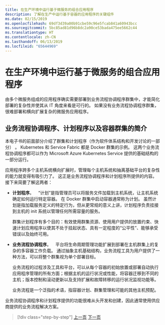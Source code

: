 ```yaml
---
title: 在生产环境中运行基于微服务的组合应用程序
description: 了解在生产中运行基于容器的应用程序的关键组件
ms.date: 02/15/2019
ms.openlocfilehash: 69df3d39a00b91cbe59c96e5fcab841a60943bcc
ms.sourcegitcommit: 5bc85ad81d96b8dc2a90ce53bada475ee5662c44
ms.translationtype: HT
ms.contentlocale: zh-CN
ms.lasthandoff: 06/13/2019
ms.locfileid: "65644969"
---
```

# <a name="run-composed-and-microservices-based-applications-in-production-environments"></a>在生产环境中运行基于微服务的组合应用程序

由多个微服务组成的应用程序确实需要部署到业务流程协调程序群集中，才能简化部署的复杂性并使其从 IT 角度来看是可行的。 如果没有业务流程协调程序群集，很难部署和横向扩展复杂的微服务应用程序。

## <a name="introduction-to-orchestrators-schedulers-and-container-clusters"></a>业务流程协调程序、计划程序以及容器群集的简介

本电子书的前面部分介绍了群集和计划程序（作为软件体系结构和开发讨论的一部分）   。 Kubernetes 和 Service Fabric 都是 Docker 群集的示例。 这两个业务流程协调程序都可以作为 Microsoft Azure Kubernetes Service 提供的基础结构的一部分运行。

应用程序跨多个主机系统横向扩展时，管理每个主机系统和抽离基础平台的复杂性的能力就变得有吸引力了。 这正是业务流程协调程序和计划程序所提供的内容。 接下来简要了解这两者：

- **计划程序**。 “计划”是指管理员可以将服务文件加载到主机系统，让主机系统确定如何运行特定容器。 在 Docker 群集中启动容器通常称为计划。 虽然计划是指加载服务定义的特定行为，但从更常规的意义上讲，计划程序负责挂接到主机的 init 系统以管理任何所需容量的服务。

   群集计划程序有多个目的：有效使用群集资源、使用用户提供的放置约束、快速计划应用程序以使其不处于挂起状态、具有一定程度的“公平性”、能够承受错误以及始终可用。

- **业务流程协调程序**。 平台将生命周期管理功能扩展到部署在主机群集上的复杂的多容器工作负载。 通过抽象主机基础结构，业务流程工具为用户提供了一种方法，可以将整个群集视为单个部署目标。

   业务流程的过程涉及工具和平台，可以从每个容器的初始放置或部署自动执行应用程序管理的所有方面；根据主机的运行状况或性能，将容器迁移到不同的主机；版本控制和滚动更新以及支持扩展和故障转移的运行状况监视功能等。

   业务流程是一个泛指的术语，指容器计划、群集管理和可能的其他主机预配。

业务流程协调程序和计划程序提供的功能很难从头开发和创建，因此通常使用供应商提供的业务流程解决方案。

>[!div class="step-by-step"]
>[上一页](index.md)
>[下一页](manage-production-docker-environments.md)
